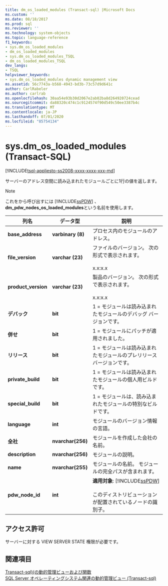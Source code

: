```yaml
---
title: dm_os_loaded_modules (Transact-sql) |Microsoft Docs
ms.custom: ''
ms.date: 08/18/2017
ms.prod: sql
ms.reviewer: ''
ms.technology: system-objects
ms.topic: language-reference
f1_keywords:
- sys.dm_os_loaded_modules
- dm_os_loaded_modules
- sys.dm_os_loaded_modules_TSQL
- dm_os_loaded_modules_TSQL
dev_langs:
- TSQL
helpviewer_keywords:
- sys.dm_os_loaded_modules dynamic management view
ms.assetid: 56c7743a-b568-4943-bd3b-73c57d9d641c
author: CarlRabeler
ms.author: carlrab
ms.openlocfilehash: 30aa54e93b30d2067e2ab02ba8d264920724cead
ms.sourcegitcommit: da88320c474c1c9124574f90d549c50ee3387b4c
ms.translationtype: MT
ms.contentlocale: ja-JP
ms.lasthandoff: 07/01/2020
ms.locfileid: "85754134"
---
```

# <a name="sysdm_os_loaded_modules-transact-sql"></a>sys.dm_os_loaded_modules (Transact-SQL)
[!INCLUDE[tsql-appliesto-ss2008-xxxx-xxxx-xxx-md](../../includes/applies-to-version/sqlserver.md)]

  サーバーのアドレス空間に読み込まれたモジュールごとに1行の値を返します。  
  
> [!NOTE]  
>  これをから呼び出すには [!INCLUDE[ssPDW](../../includes/sspdw-md.md)] 、 **dm_pdw_nodes_os_loaded_modules**という名前を使用します。  
  
|列名|データ型|説明|  
|-----------------|---------------|-----------------|  
|**base_address**|**varbinary (8)**|プロセス内のモジュールのアドレス。|  
|**file_version**|**varchar (23)**|ファイルのバージョン。 次の形式で表示されます。<br /><br /> x.x:x.x|  
|**product_version**|**varchar (23)**|製品のバージョン。 次の形式で表示されます。<br /><br /> x.x:x.x|  
|**デバック**|**bit**|1 = モジュールは読み込まれたモジュールのデバッグ バージョンです。|  
|**併せ**|**bit**|1 = モジュールにパッチが適用されました。|  
|**リリース**|**bit**|1 = モジュールは読み込まれたモジュールのプレリリース バージョンです。|  
|**private_build**|**bit**|1 = モジュールは読み込まれたモジュールの個人用ビルドです。|  
|**special_build**|**bit**|1 = モジュールは、読み込まれたモジュールの特別なビルドです。|  
|**language**|**int**|モジュールのバージョン情報の言語。|  
|**全社**|**nvarchar(256)**|モジュールを作成した会社の名前。|  
|**description**|**nvarchar(256)**|モジュールの説明。|  
|**name**|**nvarchar(255)**|モジュールの名前。 モジュールの完全パスが含まれます。|  
|**pdw_node_id**|**int**|**適用対象**: [!INCLUDE[ssPDW](../../includes/sspdw-md.md)]<br /><br /> このディストリビューションが配置されているノードの識別子。|  
  
## <a name="permissions"></a>アクセス許可  
 サーバーに対する VIEW SERVER STATE 権限が必要です。  
  
## <a name="see-also"></a>関連項目  
 [Transact-sql&#41;&#40;の動的管理ビューおよび関数](~/relational-databases/system-dynamic-management-views/system-dynamic-management-views.md)   
 [SQL Server オペレーティングシステム関連の動的管理ビュー &#40;Transact-sql&#41;](../../relational-databases/system-dynamic-management-views/sql-server-operating-system-related-dynamic-management-views-transact-sql.md)  
  
  

